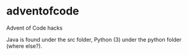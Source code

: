 # adventofcode
Advent of Code hacks

Java is found under the src folder, Python (3) under the python folder (where else?).

